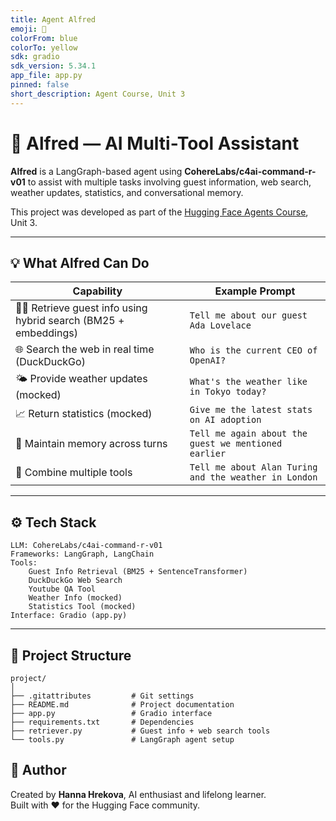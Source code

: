 ```yaml
---
title: Agent Alfred
emoji: 💬
colorFrom: blue
colorTo: yellow
sdk: gradio
sdk_version: 5.34.1
app_file: app.py
pinned: false
short_description: Agent Course, Unit 3
---
```


# 🧠 Alfred — AI Multi-Tool Assistant

**Alfred** is a LangGraph-based agent using **CohereLabs/c4ai-command-r-v01** to assist with multiple tasks involving guest information, web search, weather updates, statistics, and conversational memory.

This project was developed as part of the [Hugging Face Agents Course](https://huggingface.co/learn/agents-course), Unit 3.

---

## 💡 What Alfred Can Do

| Capability                                                        | Example Prompt                                        |
| ----------------------------------------------------------------- | ----------------------------------------------------- |
| 🧑‍💼 Retrieve guest info using hybrid search (BM25 + embeddings)  | `Tell me about our guest Ada Lovelace`                |
| 🌐 Search the web in real time (DuckDuckGo)                       | `Who is the current CEO of OpenAI?`                   |
| 🌤️ Provide weather updates (mocked)                               | `What's the weather like in Tokyo today?`             |
| 📈 Return statistics (mocked)                                     | `Give me the latest stats on AI adoption`             |
| 🧠 Maintain memory across turns                                   | `Tell me again about the guest we mentioned earlier`  |
| 🧩 Combine multiple tools                                         | `Tell me about Alan Turing and the weather in London` |

---

## ⚙️ Tech Stack

    LLM: CohereLabs/c4ai-command-r-v01
    Frameworks: LangGraph, LangChain
    Tools:
        Guest Info Retrieval (BM25 + SentenceTransformer)
        DuckDuckGo Web Search
        Youtube QA Tool
        Weather Info (mocked)
        Statistics Tool (mocked)
    Interface: Gradio (app.py)

---

## 📁 Project Structure
```
project/
│
├── .gitattributes         # Git settings
├── README.md              # Project documentation
├── app.py                 # Gradio interface
├── requirements.txt       # Dependencies
├── retriever.py           # Guest info + web search tools
└── tools.py               # LangGraph agent setup
```

## 👤 Author

Created by **Hanna Hrekova**, AI enthusiast and lifelong learner.  
Built with ❤️ for the Hugging Face community.